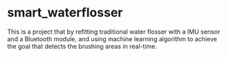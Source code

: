 # smart_waterflosser

This is a project that by refitting traditional water flosser with a IMU sensor and a Bluetooth module, and using machine learning algorithm to achieve the goal that detects the brushing areas in real-time.

